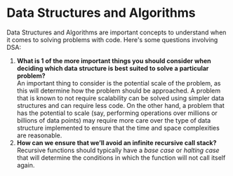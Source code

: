 # Data Structures and Algorithms
Data Structures and Algorithms are important concepts to understand when it comes to solving problems with code. Here's some questions involving DSA:

1. **What is 1 of the more important things you should consider when deciding which data structure is best suited to solve a particular problem?**  
An important thing to consider is the potential scale of the problem, as this will determine how the problem should be approached. A problem that is known to not require scalability can be solved using simpler data structures and can require less code. On the other hand, a problem that has the potential to scale (say, performing operations over millions or billions of data points) may require more care over the type of data structure implemented to ensure that the time and space complexities are reasonable.
2. **How can we ensure that we’ll avoid an infinite recursive call stack?**  
Recursive functions should typically have a *base case* or *halting case* that will determine the conditions in which the function will not call itself again.